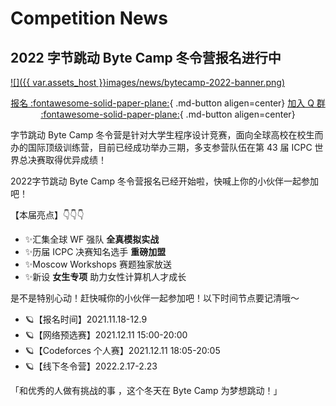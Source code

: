 # Competition News

## 2022 字节跳动 Byte Camp 冬令营报名进行中

[![]({{ var.assets_host }}images/news/bytecamp-2022-banner.png)](https://programcamp.toutiao.com)

<style type="text/css">

.center {
    display: flex;
    justify-content: center;
    align-items: center;
}

</style>

<center>

[报名 :fontawesome-solid-paper-plane:](https://programcamp.toutiao.com/signupteam){ .md-button aligen=center}
[加入 Q 群 :fontawesome-solid-paper-plane:](https://jq.qq.com/?_wv=1027&k=64KvQFVV){ .md-button aligen=center}

</center>

字节跳动 Byte Camp 冬令营是针对大学生程序设计竞赛，面向全球高校在校生而办的国际顶级训练营，目前已经成功举办三期，多支参营队伍在第 43 届 ICPC 世界总决赛取得优异成绩！

2022字节跳动 Byte Camp 冬令营报名已经开始啦，快喊上你的小伙伴一起参加吧！

【本届亮点】👇👇👇

- ✨汇集全球 WF 强队 **全真模拟实战**
- ✨历届 ICPC 决赛知名选手 **重磅加盟**
- ✨Moscow Workshops 赛题独家放送
- ✨新设 **女生专项** 助力女性计算机人才成长

是不是特别心动！赶快喊你的小伙伴一起参加吧！以下时间节点要记清哦～

- 🪐【报名时间】2021.11.18-12.9
- 🪐【网络预选赛】2021.12.11 15:00-20:00
- 🪐【Codeforces 个人赛】2021.12.11 18:05-20:05
- 🪐【线下冬令营】2022.2.17-2.23

「和优秀的人做有挑战的事 ，这个冬天在 Byte Camp 为梦想跳动！」
